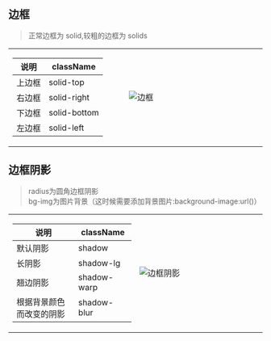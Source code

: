 ## 边框

> 正常边框为 solid,较粗的边框为 solids

<table>
    <tr>
        <td width="20%">
            <table>
                <thead>
                    <tr>
                        <th>说明</th>
                        <th>className</th>
                    </tr>
                </thead>
            <tr>
                <td>上边框</td>
                <td>solid-top</td>
            </tr>
            <tr>
                <td>右边框</td>
                <td>solid-right</td>
            </tr>
            <tr>
                <td>下边框</td>
                <td>solid-bottom</td>
            </tr>
            <tr>
                <td>左边框</td>
                <td>solid-left</td>
            </tr>
            </table>
        </td>
        <td width="30%" height="100%">
            <img src="https://omycli.github.io/wuc-docs/_image/shadow-solid.png" alt="边框" />
        </td>
    </tr>
</table>

## 边框阴影

> radius为圆角边框阴影   
> bg-img为图片背景（这时候需要添加背景图片:background-image:url()）

<table>
    <tr>
        <td width="30%">
            <table>
                <thead>
                    <tr>
                        <th>说明</th>
                        <th>className</th>
                    </tr>
                </thead>
            <tr>
                <td>默认阴影</td>
                <td>shadow</td>
            </tr>
            <tr>
                <td>长阴影</td>
                <td>shadow-lg</td>
            </tr>
            <tr>
                <td>翘边阴影</td>
                <td>shadow-warp</td>
            </tr>
            <tr>
                <td>根据背景颜色而改变的阴影</td>
                <td>shadow-blur</td>
            </tr>
            </table>
        </td>
        <td width="30%" height="100%">
            <img src="https://omycli.github.io/wuc-docs/_image/shadow.png" alt="边框阴影" />
        </td>
    </tr>
</table>
